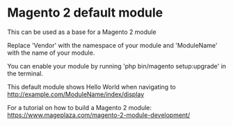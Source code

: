 # Magento 2 default module
This can be used as a base for a Magento 2 module

Replace 'Vendor' with the namespace of your module and 'ModuleName' with the name of your module.

You can enable your module by running 'php bin/magento setup:upgrade' in the terminal.

This default module shows Hello World when navigating to http://example.com/ModuleName/index/display

For a tutorial on how to build a Magento 2 module: https://www.mageplaza.com/magento-2-module-development/